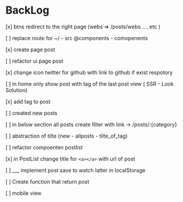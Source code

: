 # BackLog

[x] btns redirect to the right page (webs => /posts/webs .... etc )

[ ] replace route for ~/ - src @components - comopenents

[x] create page post

[ ] refactor ui page post

[x] change icon twitter for github with link to github if exist respotory

[ ] in home only show post with tag of the last post view ( SSR - Look Solution)

[x] add tag to post

[ ] created new posts

[ ] in below section all posts create filter with link -> /posts/:{category}

[ ] abstraction of tilte (new - allposts - tilte_of_tag)

[ ] refactor compoenten postlist

[x] in PostList change title for `<a></a>` with url of post

[ ] \_\_\_ implement post save to watch latter in localStorage

[ ] Create function that return post

[ ] mobile view
